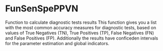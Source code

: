 # FunSenSpePPVN
Function to calculate diagnostic tests results
This function gives you a list with the most common accuracy measures for diagnostic tests, based on values of True Negatives (TN), True Positives (TP), False Negatives (FN) and False Positives (FP).
Additionally the results have conficeden intervals for the parameter estimation and global indicators.
